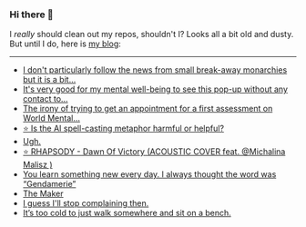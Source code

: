 ### Hi there 👋

I _really_ should clean out my repos, shouldn't I? Looks all a bit old and dusty. But until I do, here is [my blog](https://lostfocus.de/):

--- 

<!-- POST-LIST:START -->
- [I don&#39;t particularly follow the news from small break-away monarchies but it is a bit…](https://lostfocus.de/2022/10/20/230881/)
- [It&#39;s very good for my mental well-being to see this pop-up without any contact to…](https://lostfocus.de/2022/10/20/230877/)
- [The irony of trying to get an appointment for a first assessment on World Mental…](https://lostfocus.de/2022/10/11/230873/)
- [⭐️ Is the AI spell-casting metaphor harmful or helpful?](https://lostfocus.de/2022/10/07/230871/)
- [Ugh.](https://lostfocus.de/2022/10/04/230869/)
- [⭐️ RHAPSODY - Dawn Of Victory &lpar;ACOUSTIC COVER feat. @Michalina Malisz &rpar;](https://lostfocus.de/2022/10/01/230867/)
- [You learn something new every day. I always thought the word was “Gendamerie”](https://lostfocus.de/2022/09/29/230864/)
- [The Maker](https://lostfocus.de/2022/09/28/the-maker/)
- [I guess I&#39;ll stop complaining then.](https://lostfocus.de/2022/09/27/230858/)
- [It’s too cold to just walk somewhere and sit on a bench.](https://lostfocus.de/2022/09/27/230855/)
<!-- POST-LIST:END -->

<!--
**lostfocus/lostfocus** is a ✨ _special_ ✨ repository because its `README.md` (this file) appears on your GitHub profile.

Here are some ideas to get you started:

- 🔭 I’m currently working on ...
- 🌱 I’m currently learning ...
- 👯 I’m looking to collaborate on ...
- 🤔 I’m looking for help with ...
- 💬 Ask me about ...
- 📫 How to reach me: ...
- 😄 Pronouns: ...
- ⚡ Fun fact: ...
-->
